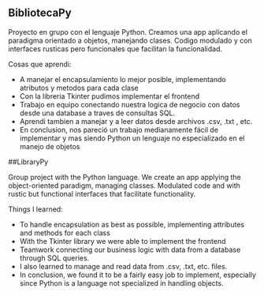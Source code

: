 ## BibliotecaPy

Proyecto en grupo con el lenguaje Python. Creamos una app aplicando el paradigma orientado a objetos, manejando clases. Codigo modulado y con interfaces rusticas pero funcionales que facilitan la funcionalidad.

Cosas que aprendi:
- A manejar el encapsulamiento lo mejor posible, implementando atributos y metodos para cada clase
- Con la libreria Tkinter pudimos implementar el frontend
- Trabajo en equipo conectando nuestra logica de negocio con datos desde una database a traves de consultas SQL.
- Aprendi tambien a manejar y a leer datos desde archivos .csv, .txt , etc.
- En conclusion, nos pareció un trabajo medianamente fácil de implementar y mas siendo Python un lenguaje no especializado en el manejo de objetos

##LibraryPy

Group project with the Python language. We create an app applying the object-oriented paradigm, managing classes. Modulated code and with rustic but functional interfaces that facilitate functionality.

Things I learned:
- To handle encapsulation as best as possible, implementing attributes and methods for each class
- With the Tkinter library we were able to implement the frontend
- Teamwork connecting our business logic with data from a database through SQL queries.
- I also learned to manage and read data from .csv, .txt, etc. files.
- In conclusion, we found it to be a fairly easy job to implement, especially since Python is a language not specialized in handling objects.  
